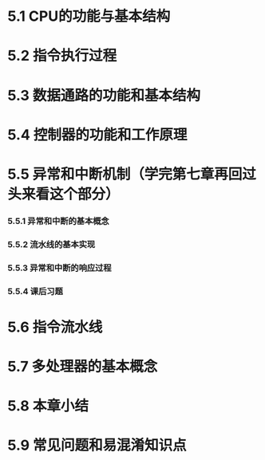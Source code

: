 # 5.1 CPU的功能与基本结构

# 5.2 指令执行过程

# 5.3 数据通路的功能和基本结构

# 5.4 控制器的功能和工作原理





# 5.5 异常和中断机制（学完第七章再回过头来看这个部分）

### 5.5.1 异常和中断的基本概念

### 5.5.2 流水线的基本实现

### 5.5.3 异常和中断的响应过程

### 5.5.4 课后习题





# 5.6 指令流水线

# 5.7 多处理器的基本概念

# 5.8 本章小结

# 5.9 常见问题和易混淆知识点